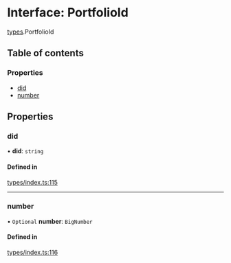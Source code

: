 # Interface: PortfolioId

[types](../wiki/types).PortfolioId

## Table of contents

### Properties

- [did](../wiki/types.PortfolioId#did)
- [number](../wiki/types.PortfolioId#number)

## Properties

### did

• **did**: `string`

#### Defined in

[types/index.ts:115](https://github.com/PolymeshAssociation/polymesh-sdk/blob/e978aefd/src/types/index.ts#L115)

___

### number

• `Optional` **number**: `BigNumber`

#### Defined in

[types/index.ts:116](https://github.com/PolymeshAssociation/polymesh-sdk/blob/e978aefd/src/types/index.ts#L116)
